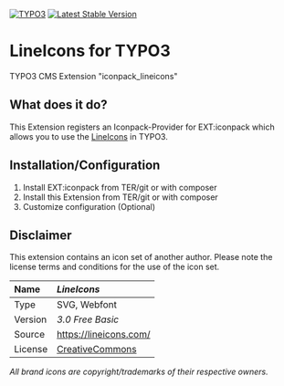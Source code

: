 [![TYPO3](https://img.shields.io/badge/TYPO3-iconpack-%23f49700?style=for-the-badge)](https://extensions.typo3.org/extension/iconpack/)
[![Latest Stable Version](https://img.shields.io/packagist/v/quellenform/t3x-iconpack-lineicons?style=for-the-badge)](https://packagist.org/packages/quellenform/t3x-iconpack-lineicons)

# LineIcons for TYPO3

TYPO3 CMS Extension "iconpack_lineicons"


## What does it do?

This Extension registers an Iconpack-Provider for EXT:iconpack which allows you to use the [LineIcons](https://lineicons.com/) in TYPO3.


## Installation/Configuration

1. Install EXT:iconpack from TER/git or with composer
2. Install this Extension from TER/git or with composer
3. Customize configuration (Optional)


## Disclaimer

This extension contains an icon set of another author. Please note the license terms and conditions for the use of the icon set.

| Name    | *LineIcons*                                                        |
| :------ | :----------------------------------------------------------------- |
| Type    | SVG, Webfont                                                       |
| Version | *3.0 Free Basic*                                                   |
| Source  | https://lineicons.com/                                             |
| License | [CreativeCommons](https://creativecommons.org/licenses/by-sa/4.0/) |

*All brand icons are copyright/trademarks of their respective owners.*
